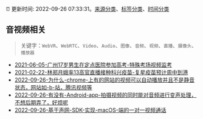:alarm_clock: 更新时间: 2022-09-26 07:33:31。[来源分类](../README.md)、[标签分类](../TAGS.md)、[时间分类](../TIMELINE.md)

## 音视频相关


> 关键字：`WebVR`、`WebRTC`、`Video`、`Audio`、`图像`、`音频`、`视频`、`直播`、`摄像头`、`播放器`



- [2021-06-05-广州17岁男生在定点医院参加高考-特殊考场视频监考](https://m.caixin.com/m/2021-06-05/101723418.html) 
- [2021-02-22-林郑月娥率13高官直播接种科兴疫苗-复星疫苗预计周中到港](https://m.caixin.com/m/2021-02-22/101665724.html) 
- [2022-09-26-为什么-chrome-上有的网站的视频可以自动播放并且不是静音状态，网站如-b-站，腾讯视频等](https://www.v2ex.com/t/883042) 
- [2022-09-26-有没有-Android-app-拍摄视频的同时能对音频进行变声处理，不想后期弄了，好烦呢](https://www.v2ex.com/t/883016) 
- [2022-09-26-基于声网-SDK-实现-macOS-端的一对一视频通话](https://www.v2ex.com/t/883008) 